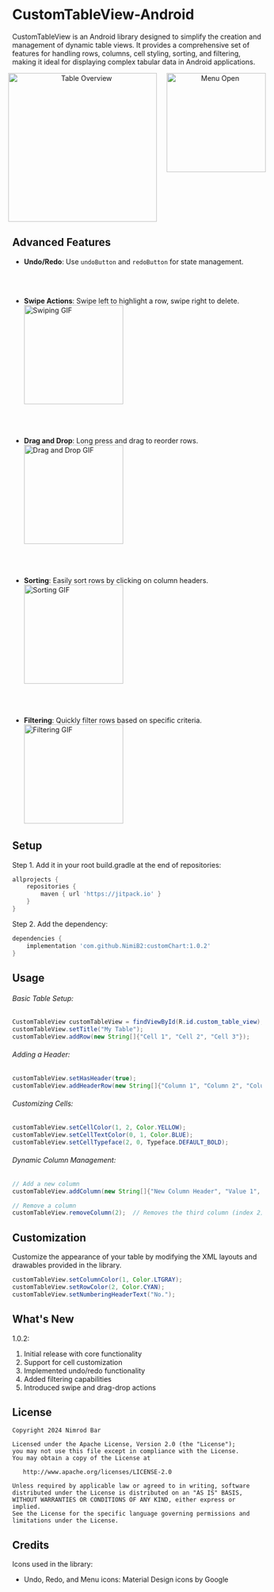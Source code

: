 # CustomTableView-Android
CustomTableView is an Android library designed to simplify the creation and management of dynamic table views. It provides a comprehensive set of features for handling rows, columns, cell styling, sorting, and filtering, making it ideal for displaying complex tabular data in Android applications.

<p align="center" style="display: flex; align-items: flex-start; justify-content: center;">
  <img src="https://github.com/user-attachments/assets/af4f120f-8ebc-4b7c-a1e6-fc798e3cd5eb" alt="Table Overview" height="300">
  <img src="https://github.com/user-attachments/assets/f80f7ecd-e137-459c-b277-e5587156cc73" alt="Menu Open" height="200" style="margin-left: 20px;">
</p>

## Advanced Features

- **Undo/Redo**: Use `undoButton` and `redoButton` for state management.

<br><br>

- **Swipe Actions**: Swipe left to highlight a row, swipe right to delete.
  <img src="https://github.com/user-attachments/assets/ac13fec8-645b-4e81-bd17-9ae3c90b8f4b" width="200" alt="Swiping GIF">

<br><br>

- **Drag and Drop**: Long press and drag to reorder rows.
  <img src="https://github.com/user-attachments/assets/81010c59-8b4b-4be8-946a-9d64c8c9692d" width="200" alt="Drag and Drop GIF">

<br><br>

- **Sorting**: Easily sort rows by clicking on column headers.
  <img src="https://github.com/user-attachments/assets/6218ab81-f9a0-4002-aeff-d43cdc4ba5f2" width="200" alt="Sorting GIF">

<br><br>

- **Filtering**: Quickly filter rows based on specific criteria.
  <img src="https://github.com/user-attachments/assets/544cd49d-a967-4989-9c44-e36f6eb98b92" width="200" alt="Filtering GIF">




## Setup
Step 1. Add it in your root build.gradle at the end of repositories:
```gradle
allprojects {
    repositories {
        maven { url 'https://jitpack.io' }
    }
}
```

Step 2. Add the dependency:

```gradle
dependencies {
    implementation 'com.github.NimiB2:customChart:1.0.2'
}
```

## Usage

###### Basic Table Setup:
```java
CustomTableView customTableView = findViewById(R.id.custom_table_view);
customTableView.setTitle("My Table");
customTableView.addRow(new String[]{"Cell 1", "Cell 2", "Cell 3"});
```

###### Adding a Header:
```java
customTableView.setHasHeader(true);
customTableView.addHeaderRow(new String[]{"Column 1", "Column 2", "Column 3"});
```

###### Customizing Cells:
```java
customTableView.setCellColor(1, 2, Color.YELLOW);
customTableView.setCellTextColor(0, 1, Color.BLUE);
customTableView.setCellTypeface(2, 0, Typeface.DEFAULT_BOLD);
```

###### Dynamic Column Management:
```java
// Add a new column
customTableView.addColumn(new String[]{"New Column Header", "Value 1", "Value 2", "Value 3"});

// Remove a column
customTableView.removeColumn(2);  // Removes the third column (index 2)
```

## Customization

Customize the appearance of your table by modifying the XML layouts and drawables provided in the library.

```java
customTableView.setColumnColor(1, Color.LTGRAY);
customTableView.setRowColor(2, Color.CYAN);
customTableView.setNumberingHeaderText("No.");
```

## What's New
1.0.2:
1. Initial release with core functionality
2. Support for cell customization
3. Implemented undo/redo functionality
4. Added filtering capabilities
5. Introduced swipe and drag-drop actions

## License

    Copyright 2024 Nimrod Bar

    Licensed under the Apache License, Version 2.0 (the "License");
    you may not use this file except in compliance with the License.
    You may obtain a copy of the License at

       http://www.apache.org/licenses/LICENSE-2.0

    Unless required by applicable law or agreed to in writing, software
    distributed under the License is distributed on an "AS IS" BASIS,
    WITHOUT WARRANTIES OR CONDITIONS OF ANY KIND, either express or implied.
    See the License for the specific language governing permissions and
    limitations under the License.

## Credits

Icons used in the library:
- Undo, Redo, and Menu icons: Material Design icons by Google
